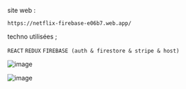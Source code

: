 site web : 

` https://netflix-firebase-e06b7.web.app/ `


techno utilisées ;

 `REACT`
 `REDUX`
 `FIREBASE (auth & firestore & stripe & host)`



![image](https://user-images.githubusercontent.com/96726858/178146023-c277323d-2588-4128-bad4-e4ea6291b50b.png)

![image](https://user-images.githubusercontent.com/96726858/178146033-cdba954d-a369-49e6-ac81-ceaa19e75309.png)

